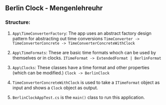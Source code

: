 ## Berlin Clock - Mengenlehreuhr

### Structure:

 1. `App\TimeConverterFactory`: The app uses an abstract factory design pattern for abstracting out time conversions 
    ```TimeConverter -> TimeConverterConcrete -> TimeConverterConcreteWithClock```
 
 2. `App\TimeFormats`: These are basic time formats whoch can be used by themselves or in clocks.
    ```ITimeFormat -> ExtendedFormat | BerlinFormat```
 
 3. `App\Clocks`: These classes have a time format and other properties (which can be modified.)
    ```Clock -> BerlinClock```
 
 4. `TimeConverterConcreteWithClock` is used to take a `ITimeFormat` object as input and shows a `Clock` object as output.

 5. `BerlinClockAppTest.cs` is the `main()` class to run this application.
